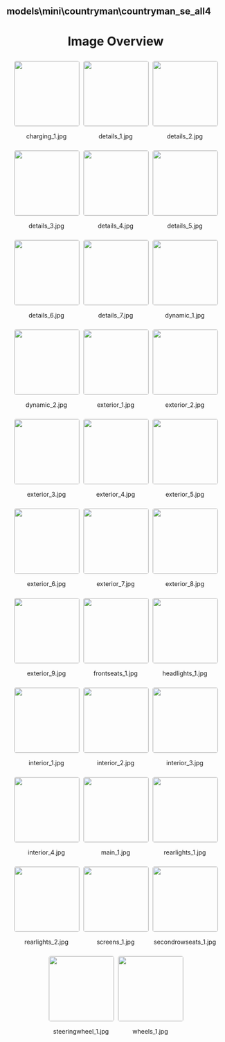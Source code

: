 ## models\mini\countryman\countryman_se_all4


<style>
    .image-gallery {
        display: flex;
        flex-wrap: wrap;
        gap: 10px;
        justify-content: center;
        padding: 10px;
    }
    .image-gallery img {
        width: 150px;
        height: auto;
        border: 1px solid #ddd;
        border-radius: 5px;
    }
    .image-gallery div {
        flex: 1 1 calc(33.333% - 20px); /* Three images per row on large screens */
        max-width: 150px;
        text-align: center;
    }
    @media (max-width: 768px) {
        .image-gallery div {
            flex: 1 1 calc(50% - 20px); /* Two images per row on medium screens */
        }
    }
    @media (max-width: 480px) {
        .image-gallery div {
            flex: 1 1 100%; /* One image per row on small screens */
        }
    }
</style>
<h1 style ="text-align: center;"> Image Overview </h1> <div class="image-gallery">
<div>
<img src="https://media.evkx.net/multimedia/models/mini/countryman/countryman_se_all4/charging_1_st.jpg">
<p>charging_1.jpg</p>
</div>
<div>
<img src="https://media.evkx.net/multimedia/models/mini/countryman/countryman_se_all4/details_1_st.jpg">
<p>details_1.jpg</p>
</div>
<div>
<img src="https://media.evkx.net/multimedia/models/mini/countryman/countryman_se_all4/details_2_st.jpg">
<p>details_2.jpg</p>
</div>
<div>
<img src="https://media.evkx.net/multimedia/models/mini/countryman/countryman_se_all4/details_3_st.jpg">
<p>details_3.jpg</p>
</div>
<div>
<img src="https://media.evkx.net/multimedia/models/mini/countryman/countryman_se_all4/details_4_st.jpg">
<p>details_4.jpg</p>
</div>
<div>
<img src="https://media.evkx.net/multimedia/models/mini/countryman/countryman_se_all4/details_5_st.jpg">
<p>details_5.jpg</p>
</div>
<div>
<img src="https://media.evkx.net/multimedia/models/mini/countryman/countryman_se_all4/details_6_st.jpg">
<p>details_6.jpg</p>
</div>
<div>
<img src="https://media.evkx.net/multimedia/models/mini/countryman/countryman_se_all4/details_7_st.jpg">
<p>details_7.jpg</p>
</div>
<div>
<img src="https://media.evkx.net/multimedia/models/mini/countryman/countryman_se_all4/dynamic_1_st.jpg">
<p>dynamic_1.jpg</p>
</div>
<div>
<img src="https://media.evkx.net/multimedia/models/mini/countryman/countryman_se_all4/dynamic_2_st.jpg">
<p>dynamic_2.jpg</p>
</div>
<div>
<img src="https://media.evkx.net/multimedia/models/mini/countryman/countryman_se_all4/exterior_1_st.jpg">
<p>exterior_1.jpg</p>
</div>
<div>
<img src="https://media.evkx.net/multimedia/models/mini/countryman/countryman_se_all4/exterior_2_st.jpg">
<p>exterior_2.jpg</p>
</div>
<div>
<img src="https://media.evkx.net/multimedia/models/mini/countryman/countryman_se_all4/exterior_3_st.jpg">
<p>exterior_3.jpg</p>
</div>
<div>
<img src="https://media.evkx.net/multimedia/models/mini/countryman/countryman_se_all4/exterior_4_st.jpg">
<p>exterior_4.jpg</p>
</div>
<div>
<img src="https://media.evkx.net/multimedia/models/mini/countryman/countryman_se_all4/exterior_5_st.jpg">
<p>exterior_5.jpg</p>
</div>
<div>
<img src="https://media.evkx.net/multimedia/models/mini/countryman/countryman_se_all4/exterior_6_st.jpg">
<p>exterior_6.jpg</p>
</div>
<div>
<img src="https://media.evkx.net/multimedia/models/mini/countryman/countryman_se_all4/exterior_7_st.jpg">
<p>exterior_7.jpg</p>
</div>
<div>
<img src="https://media.evkx.net/multimedia/models/mini/countryman/countryman_se_all4/exterior_8_st.jpg">
<p>exterior_8.jpg</p>
</div>
<div>
<img src="https://media.evkx.net/multimedia/models/mini/countryman/countryman_se_all4/exterior_9_st.jpg">
<p>exterior_9.jpg</p>
</div>
<div>
<img src="https://media.evkx.net/multimedia/models/mini/countryman/countryman_se_all4/frontseats_1_st.jpg">
<p>frontseats_1.jpg</p>
</div>
<div>
<img src="https://media.evkx.net/multimedia/models/mini/countryman/countryman_se_all4/headlights_1_st.jpg">
<p>headlights_1.jpg</p>
</div>
<div>
<img src="https://media.evkx.net/multimedia/models/mini/countryman/countryman_se_all4/interior_1_st.jpg">
<p>interior_1.jpg</p>
</div>
<div>
<img src="https://media.evkx.net/multimedia/models/mini/countryman/countryman_se_all4/interior_2_st.jpg">
<p>interior_2.jpg</p>
</div>
<div>
<img src="https://media.evkx.net/multimedia/models/mini/countryman/countryman_se_all4/interior_3_st.jpg">
<p>interior_3.jpg</p>
</div>
<div>
<img src="https://media.evkx.net/multimedia/models/mini/countryman/countryman_se_all4/interior_4_st.jpg">
<p>interior_4.jpg</p>
</div>
<div>
<img src="https://media.evkx.net/multimedia/models/mini/countryman/countryman_se_all4/main_1_st.jpg">
<p>main_1.jpg</p>
</div>
<div>
<img src="https://media.evkx.net/multimedia/models/mini/countryman/countryman_se_all4/rearlights_1_st.jpg">
<p>rearlights_1.jpg</p>
</div>
<div>
<img src="https://media.evkx.net/multimedia/models/mini/countryman/countryman_se_all4/rearlights_2_st.jpg">
<p>rearlights_2.jpg</p>
</div>
<div>
<img src="https://media.evkx.net/multimedia/models/mini/countryman/countryman_se_all4/screens_1_st.jpg">
<p>screens_1.jpg</p>
</div>
<div>
<img src="https://media.evkx.net/multimedia/models/mini/countryman/countryman_se_all4/secondrowseats_1_st.jpg">
<p>secondrowseats_1.jpg</p>
</div>
<div>
<img src="https://media.evkx.net/multimedia/models/mini/countryman/countryman_se_all4/steeringwheel_1_st.jpg">
<p>steeringwheel_1.jpg</p>
</div>
<div>
<img src="https://media.evkx.net/multimedia/models/mini/countryman/countryman_se_all4/wheels_1_st.jpg">
<p>wheels_1.jpg</p>
</div>
</div>

